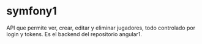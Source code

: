 # symfony1
API que permite ver, crear, editar y eliminar jugadores, todo controlado por login y tokens. Es el backend del repositorio angular1.
